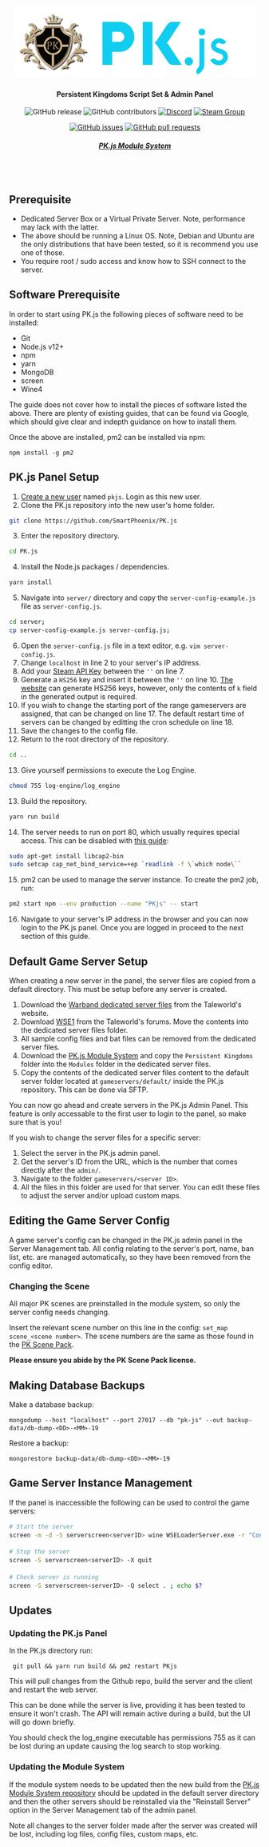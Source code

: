 <div align="center">

![Logo](client/src/assets/img/brand/pk-js.png)
#### Persistent Kingdoms Script Set & Admin Panel

![GitHub release](https://img.shields.io/github/release/SmartPhoenix/PK.js.svg?style=flat-square)
![GitHub contributors](https://img.shields.io/github/contributors/SmartPhoenix/PK.js.svg?style=flat-square)
[![Discord](https://img.shields.io/discord/450652484634148875.svg?style=flat-square&logo=discord)](https://discord.gg/jwM54DB)
[![Steam Group](https://img.shields.io/badge/Steam-Group-lightgrey.svg?style=flat-square)](https://steamcommunity.com/groups/persistent-kingdoms)

[![GitHub issues](https://img.shields.io/github/issues/SmartPhoenix/PK.js.svg?style=flat-square)](https://github.com/SmartPhoenix/PK.js/issues)
[![GitHub pull requests](https://img.shields.io/github/issues-pr-raw/SmartPhoenix/PK.js.svg?style=flat-square)](https://github.com/SmartPhoenix/PK.js/pulls)

##### [PK.js Module System](https://github.com/SmartPhoenix/PK.js-Module-System)
<br><br>
</div>

## Prerequisite
 * Dedicated Server Box or a Virtual Private Server. Note, performance may lack with the latter.
 * The above should be running a Linux OS. Note, Debian and Ubuntu are the only distributions that have been tested, so it is recommend you use one of those.
 * You require root / sudo access and know how to SSH connect to the server.
 
## Software Prerequisite
In order to start using PK.js the following pieces of software need to be installed:
 * Git
 * Node.js v12+
 * npm
 * yarn
 * MongoDB
 * screen
 * Wine4
 
The guide does not cover how to install the pieces of software listed the above. There are plenty of existing guides, that can be found via Google, which should give clear and indepth guidance on how to install them.

Once the above are installed, pm2 can be installed via npm:
```
npm install -g pm2
```

## PK.js Panel Setup
1. [Create a new user](https://www.digitalocean.com/community/tutorials/how-to-create-a-sudo-user-on-ubuntu-quickstart) named `pkjs`. Login as this new user.
2. Clone the PK.js repository into the new user's home folder.
```bash
git clone https://github.com/SmartPhoenix/PK.js
```
3. Enter the repository directory.
```bash
cd PK.js
```
4. Install the Node.js packages / dependencies.
```bash
yarn install
```
5. Navigate into `server/` directory and copy the `server-config-example.js` file as `server-config.js`.
```bash
cd server;
cp server-config-example.js server-config.js;
```
6. Open the `server-config.js` file in a text editor, e.g. `vim server-config.js`.
7. Change `localhost` in line 2 to your server's IP address.
8. Add your [Steam API Key](https://steamcommunity.com/dev/apikey) between the `''` on line 7.
9. Generate a `HS256` key and insert it between the `''` on line 10. [The website](https://8gwifi.org/jwkfunctions.jsp) can generate HS256 keys, however, only the contents of `k` field in the generated output is required.
10. If you wish to change the starting port of the range gameservers are assigned, that can be changed on line 17. The default restart time of servers can be changed by editting the cron schedule on line 18.
11. Save the changes to the config file.
12. Return to the root directory of the repository.
```bash
cd ..
```
13. Give yourself permissions to execute the Log Engine.
```bash
chmod 755 log-engine/log_engine
```
13. Build the repository.
```bash
yarn run build
```
14. The server needs to run on port 80, which usually requires special access. This can be disabled with [this guide](https://stackoverflow.com/questions/16573668/best-practices-when-running-node-js-with-port-80-ubuntu-linode/23281401#23281401):
```bash
sudo apt-get install libcap2-bin
sudo setcap cap_net_bind_service=+ep `readlink -f \`which node\``
```
15. pm2 can be used to manage the server instance. To create the pm2 job, run:
```bash
pm2 start npm --env production --name "PKjs" -- start
```
16. Navigate to your server's IP address in the browser and you can now login to the PK.js panel. Once you are logged in proceed to the next section of this guide.

## Default Game Server Setup
When creating a new server in the panel, the server files are copied from a default directory. This must be setup before any server is created.

1. Download the [Warband dedicated server files](https://www.taleworlds.com/en/Games/Warband/Download) from the Taleworld's website.
2. Download [WSE1](https://forums.taleworlds.com/index.php?topic=324890.0) from the Taleworld's forums. Move the contents into the dedicated server files folder.
3. All sample config files and bat files can be removed from the dedicated server files.
4. Download the [PK.js Module System](https://github.com/SmartPhoenix/PK.js-Module-System) and copy the `Persistent Kingdoms` folder into the `Modules` folder in the dedicated server files.
5. Copy the contents of the dedicated server files content to the default server folder located at `gameservers/default/` inside the PK.js repository. This can be done via SFTP. 

You can now go ahead and create servers in the PK.js Admin Panel. This feature is only accessable to the first user to login to the panel, so make sure that is you!

If you wish to change the server files for a specific server:
1. Select the server in the PK.js admin panel.
2. Get the server's ID from the URL, which is the number that comes directly after the `admin/`.
3. Navigate to the folder `gameservers/<server ID>`.
4. All the files in this folder are used for that server. You can edit these files to adjust the server and/or upload custom maps.

## Editing the Game Server Config
A game server's config can be changed in the PK.js admin panel in the Server Management tab. All config relating to the server's port, name, ban list, etc. are managed automatically, so they have been removed from the config editor.

### Changing the Scene
All major PK scenes are preinstalled in the module system, so only the server config needs changing.

Insert the relevant scene number on this line in the config: `set_map scene_<scene number>`. The scene numbers are the same as those found in the [PK Scene Pack](https://github.com/SmartPhoenix/PK-Scene-Pack).

**Please ensure you abide by the PK Scene Pack license.**

## Making Database Backups
Make a database backup:
```
mongodump --host "localhost" --port 27017 --db "pk-js" --out backup-data/db-dump-<DD>-<MM>-19
```
Restore a backup:
```
mongorestore backup-data/db-dump-<DD>-<MM>-19
```

## Game Server Instance Management
If the panel is inaccessible the following can be used to control the game servers:
```bash
# Start the server
screen -m -d -S serverscreen<serverID> wine WSELoaderServer.exe -r "Configs/<config name>" -m "<module name>"

# Stop the server
screen -S serverscreen<serverID> -X quit

# Check server is running
screen -S serverscreen<serverID> -Q select . ; echo $?
```

## Updates
### Updating the PK.js Panel
In the PK.js directory run:
```
 git pull && yarn run build && pm2 restart PKjs
```
This will pull changes from the Github repo, build the server and the client and restart the web server.

This can be done while the server is live, providing it has been tested to ensure it won't crash. The API will remain active during a build, but the UI will go down briefly.

You should check the log_engine executable has permissions 755 as it can be lost during an update causing the log search to stop working.

### Updating the Module System
If the module system needs to be updated then the new build from the [PK.js Module System repository](https://github.com/SmartPhoenix/PK.js-Module-System)  should be updated in the default server directory and then the other servers should be reinstalled via the "Reinstall Server" option in the Server Management tab of the admin panel. 

Note all changes to the server folder made after the server was created will be lost, including log files, config files, custom maps, etc.
